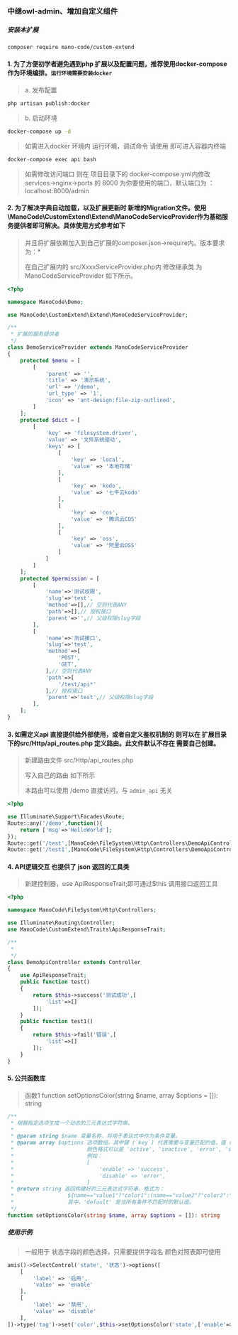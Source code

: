 ### 中继owl-admin、增加自定义组件

##### 安装本扩展
```bash
composer require mano-code/custom-extend
```

#### 1. 为了方便初学者避免遇到php 扩展以及配置问题，推荐使用docker-compose 作为环境编排。`运行环境需要安装docker`

>  a. 发布配置
```bash
php artisan publish:docker
```
>
>  b. 启动环境
```bash
docker-compose up -d
``` 
> 
>  如需进入docker 环境内 运行环境，调试命令 请使用  即可进入容器内终端
```bash
docker-compose exec api bash
```
> 
>  如需修改访问端口 则在 项目目录下的 docker-compose.yml内修改 services->nginx->ports 的 8000 为你要使用的端口，默认端口为 ：localhost:8000/admin


#### 2. 为了解决字典自动加载，以及扩展更新时 新增的Migration文件。使用\ManoCode\CustomExtend\Extend\ManoCodeServiceProvider作为基础服务提供者即可解决。具体使用方式参考如下

>
>  并且将扩展依赖加入到自己扩展的composer.json->require内。版本要求为：*
>
>  在自己扩展内的 src/XxxxServiceProvider.php内 修改继承类 为 ManoCodeServiceProvider 如下所示。

```php
<?php

namespace ManoCode\Demo;

use ManoCode\CustomExtend\Extend\ManoCodeServiceProvider;

/**
 * 扩展的服务提供者
 */
class DemoServiceProvider extends ManoCodeServiceProvider
{
    protected $menu = [
        [
            'parent' => '',
            'title' => '演示系统',
            'url' => '/demo',
            'url_type' => '1',
            'icon' => 'ant-design:file-zip-outlined',
        ]
    ];
    protected $dict = [
        [
            'key' => 'filesystem.driver',
            'value' => '文件系统驱动',
            'keys' => [
                [
                    'key' => 'local',
                    'value' => '本地存储'
                ],
                [
                    'key' => 'kodo',
                    'value' => '七牛云kodo'
                ],
                [
                    'key' => 'cos',
                    'value' => '腾讯云COS'
                ],
                [
                    'key' => 'oss',
                    'value' => '阿里云OSS'
                ]
            ]
        ]
    ];
    protected $permission = [
        [
            'name'=>'测试权限',
            'slug'=>'test',
            'method'=>[],// 空则代表ANY
            'path'=>[],// 授权接口
            'parent'=>'',// 父级权限slug字段
        ],
        [
            'name'=>'测试接口',
            'slug'=>'test',
            'method'=>[
                'POST',
                'GET',
            ],// 空则代表ANY
            'path'=>[
                '/test/api*'
            ],// 授权接口
            'parent'=>'test',// 父级权限slug字段
        ],
    ];
}
```

#### 3. 如需定义api 直接提供给外部使用，或者自定义鉴权机制的 则可以在 扩展目录下的src/Http/api_routes.php 定义路由。此文件默认不存在 需要自己创建。

> 新建路由文件 src/Http/api_routes.php
>
> 写入自己的路由 如下所示
> 
> 本路由可以使用 /demo 直接访问，与 `admin_api` 无关

```php
<?php

use Illuminate\Support\Facades\Route;
Route::any('/demo',function(){
    return ['msg'=>'HelloWorld'];
});
Route::get('/test',[ManoCode\FileSystem\Http\Controllers\DemoApiController::class,'test']);
Route::get('/test1',[ManoCode\FileSystem\Http\Controllers\DemoApiController::class,'test1']);
```


#### 4. API逻辑交互 也提供了 json 返回的工具类 

> 新建控制器，use ApiResponseTrait;即可通过$this 调用接口返回工具

```php
<?php

namespace ManoCode\FileSystem\Http\Controllers;

use Illuminate\Routing\Controller;
use ManoCode\CustomExtend\Traits\ApiResponseTrait;

/**
 *
 */
class DemoApiController extends Controller
{
    use ApiResponseTrait;
    public function test()
    {
        return $this->success('测试成功',[
            'list'=>[]
        ]);
    }
    public function test1()
    {
        return $this->fail('错误',[
            'list'=>[]
        ]);
    }
}
```



#### 5. 公共函数库

> 函数1 function setOptionsColor(string $name, array $options = []): string
> 
```php
/**
 * 根据指定选项生成一个动态的三元表达式字符串。
 *
 * @param string $name 变量名称，将用于表达式中作为条件变量。
 * @param array $options 选项数组，其中键 (`key`) 代表需要与变量匹配的值，值 (`value`) 代表匹配成功时返回的颜色或状态值。
 *                       颜色格式可以是 'active', 'inactive', 'error', 'success', 'processing', 'warning' 或具体色值。
 *                       例如：
 *                       [
 *                           'enable' => 'success',
 *                           'disable' => 'error',
 *                       ]
 * @return string 返回构建好的三元表达式字符串，格式为：
 *                 ${name=="value1"?"color1":(name=="value2"?"color2":"default")}
 *                 其中，'default' 是当所有条件不匹配时的默认值。
 */
function setOptionsColor(string $name, array $options = []): string

```

##### 使用示例

> 一般用于 状态字段的颜色选择，只需要提供字段名 颜色对照表即可使用
> 

```php
amis()->SelectControl('state', '状态')->options([
    [
        'label' => '启用',
        'value' => 'enable'
    ],
    [
        'label' => '禁用',
        'value' => 'disable'
    ],
])->type('tag')->set('color',$this->setOptionsColor('state',['enable'=>'success','disable'=>'error'])),
```
